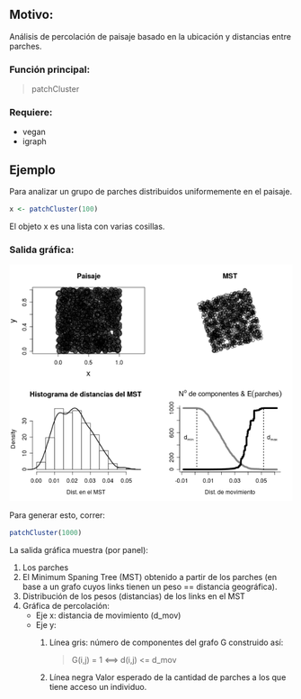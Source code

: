## Motivo:

Análisis de percolación de paisaje basado en la ubicación y distancias entre parches.

### Función principal:

> patchCluster

### Requiere: 

* vegan
* igraph

## Ejemplo

Para analizar un grupo de parches distribuidos uniformemente en el paisaje.

```R
x <- patchCluster(100)
```

El objeto x es una lista con varias cosillas.

### Salida gráfica:


![](https://github.com/jumanbar/patch-graph/raw/master/runif1000.png)

Para generar esto, correr:

```R
patchCluster(1000)
```

La salida gráfica muestra (por panel):

1.  Los parches
2.  El Minimum Spaning Tree (MST) obtenido a partir de los parches (en base a un grafo cuyos links tienen un peso == distancia geográfica).
3.  Distribución de los pesos (distancias) de los links en el MST
4.  Gráfica de percolación:
    *   Eje x: distancia de movimiento (d_mov)
    *   Eje y:
        1.  Línea gris: número de componentes del grafo G construido así:

            > G(i,j) = 1 <==> d(i,j) <= d_mov

        2.  Línea negra Valor esperado de la cantidad de parches a los que tiene acceso un individuo.

